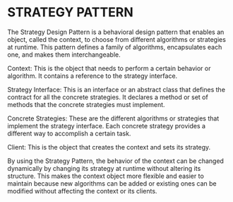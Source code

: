 # STRATEGY PATTERN

The Strategy Design Pattern is a behavioral design pattern that enables an object, called the context, to choose from different algorithms or strategies at runtime. This pattern defines a family of algorithms, encapsulates each one, and makes them interchangeable.

Context: This is the object that needs to perform a certain behavior or algorithm. It contains a reference to the strategy interface.

Strategy Interface: This is an interface or an abstract class that defines the contract for all the concrete strategies. It declares a method or set of methods that the concrete strategies must implement.

Concrete Strategies: These are the different algorithms or strategies that implement the strategy interface. Each concrete strategy provides a different way to accomplish a certain task.

Client: This is the object that creates the context and sets its strategy.

By using the Strategy Pattern, the behavior of the context can be changed dynamically by changing its strategy at runtime without altering its structure. This makes the context object more flexible and easier to maintain because new algorithms can be added or existing ones can be modified without affecting the context or its clients.
